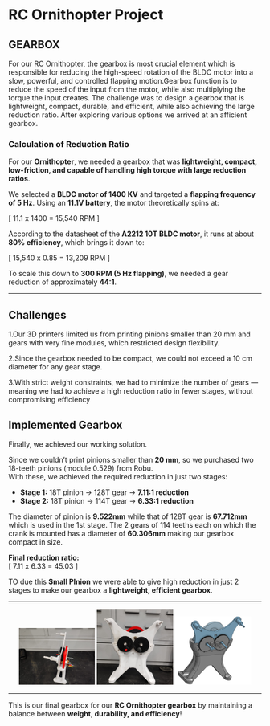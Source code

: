 #  RC Ornithopter Project

##  GEARBOX
For our RC Ornithopter, the gearbox is most crucial element which is responsible for reducing the high-speed rotation of the BLDC motor into a slow, powerful, and controlled flapping motion.Gearbox function is to reduce the speed of the input from the motor, while also multiplying the torque the input creates. The challenge was to design a gearbox that is lightweight, compact, durable, and efficient, while also achieving the large reduction ratio. After exploring various options we arrived at an afficient gearbox.

###  **Calculation of Reduction Ratio**
For our **Ornithopter**, we needed a gearbox that was **lightweight, compact, low-friction, and capable of handling high torque with large reduction ratios**.  

We selected a **BLDC motor of 1400 KV** and targeted a **flapping frequency of 5 Hz**. Using an **11.1V battery**, the motor theoretically spins at:  

\[
11.1 x 1400 = 15,540  RPM
\]  

According to the datasheet of the **A2212 10T BLDC motor**, it runs at about **80% efficiency**, which brings it down to:  

\[
15,540 x 0.85 = 13,209 RPM
\]  

To scale this down to **300 RPM (5 Hz flapping)**, we needed a gear reduction of approximately **44:1**.  

---

## **Challenges**

 1.Our 3D printers limited us from printing pinions smaller than 20 mm and gears with very fine modules, which restricted design flexibility.

 2.Since the gearbox needed to be compact, we could not exceed a 10 cm diameter for any gear stage.

 3.With strict weight constraints, we had to minimize the number of gears — meaning we had to achieve a high reduction ratio in fewer stages, without compromising     efficiency

##  **Implemented Gearbox**

Finally, we achieved our working solution.  

Since we couldn’t print pinions smaller than **20 mm**, so we purchased two 18-teeth pinions (module 0.529) from Robu.  
With these, we achieved the required reduction in just two stages:  

- **Stage 1:** 18T pinion → 128T gear → **7.11:1 reduction**  
- **Stage 2:** 18T pinion → 114T gear → **6.33:1 reduction**  

The diameter of pinion is **9.522mm** while that of 128T gear is **67.712mm** which is used in the 1st stage.
The 2 gears of 114 teeths each on which the crank is mounted has a diameter of **60.306mm** making our gearbox compact in size.

 **Final reduction ratio:**  
\[
7.11 x 6.33 = 45.03
\]  

TO due this **Small PInion** we were able to give high reduction in just 2 stages to make our gearbox a **lightweight, efficient gearbox**.   

---
<p align="center">
<img src="assets/gearbox_sideview.jpg" alt="Gearbox Side View" width="30%">
<img src="assets/gearbox_front_view.jpg" alt="Gearbox front View" width="30%">
<img src="assets/Gearbox_onshape.PNG" alt="Gearbox onshape" width="30%">

---

 This is our final gearbox for our **RC Ornithopter gearbox** by maintaining a balance between **weight, durability, and efficiency**!
